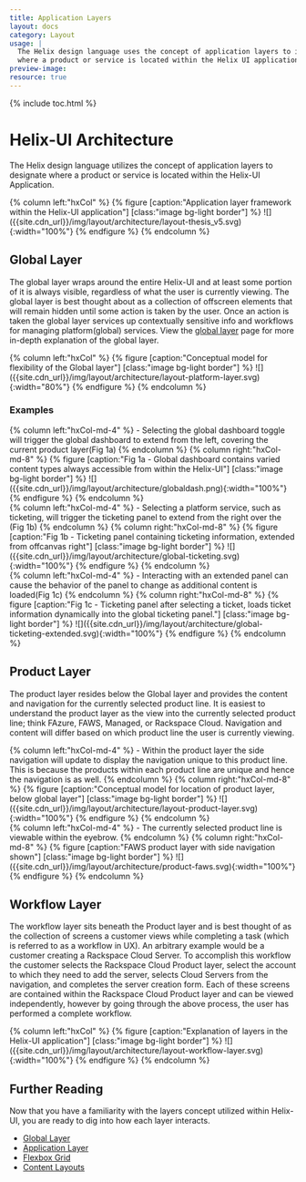 ```yaml
---
title: Application Layers
layout: docs
category: Layout
usage: |
  The Helix design language uses the concept of application layers to identify
  where a product or service is located within the Helix UI application.
preview-image:
resource: true
---
```


{% include toc.html %}

# Helix-UI Architecture

The Helix design language utilizes the concept of application layers to
designate where a product or service is located within the Helix-UI
Application.

<div class="hxRow">
{% column left:"hxCol" %}
{% figure [caption:"Application layer framework within the Helix-UI application"] [class:"image bg-light border"] %}
![]({{site.cdn_url}}/img/layout/architecture/layout-thesis_v5.svg){:width="100%"}
{% endfigure %}
{% endcolumn %}
</div>

## Global Layer

The global layer wraps around the entire Helix-UI and at least some portion of
it is always visible, regardless of what the user is currently viewing. The
global layer is best thought about as a collection of offscreen elements that
will remain hidden until some action is taken by the user. Once an action is
taken the global layer services up contextually sensitive info and workflows
for managing platform(global) services. View the
[global layer](/layout/global-layer) page for more in-depth explanation of the
global layer.

<div class="hxRow">
{% column left:"hxCol" %}
{% figure [caption:"Conceptual model for flexibility of the Global layer"] [class:"image bg-light border"] %}
![]({{site.cdn_url}}/img/layout/architecture/layout-platform-layer.svg){:width="80%"}
{% endfigure %}
{% endcolumn %}
</div>

### Examples

<div class="hxRow">
{% column left:"hxCol-md-4" %}
-   Selecting the global dashboard toggle will trigger the global dashboard to
    extend from the left, covering the current product layer(Fig 1a)
{% endcolumn %}
{% column right:"hxCol-md-8" %}
  {% figure [caption:"Fig 1a - Global dashboard contains varied content types always accessible from within the Helix-UI"] [class:"image bg-light border"] %}
  ![]({{site.cdn_url}}/img/layout/architecture/globaldash.png){:width="100%"}
  {% endfigure %}
{% endcolumn %}
</div>
<div class="hxRow">
{% column left:"hxCol-md-4" %}
-   Selecting a platform service, such as ticketing, will trigger the ticketing
    panel to extend from the right over the (Fig 1b)
{% endcolumn %}
{% column right:"hxCol-md-8" %}
  {% figure [caption:"Fig 1b - Ticketing panel containing ticketing information, extended from offcanvas right"] [class:"image bg-light border"] %}
  ![]({{site.cdn_url}}/img/layout/architecture/global-ticketing.svg){:width="100%"}
  {% endfigure %}
{% endcolumn %}
</div>
<div class="hxRow">
{% column left:"hxCol-md-4" %}
-   Interacting with an extended panel can cause the behavior of the panel to
    change as additional content is loaded(Fig 1c)
{% endcolumn %}
{% column right:"hxCol-md-8" %}
  {% figure [caption:"Fig 1c - Ticketing panel after selecting a ticket, loads ticket information dynamically into the global ticketing panel."] [class:"image bg-light border"] %}
  ![]({{site.cdn_url}}/img/layout/architecture/global-ticketing-extended.svg){:width="100%"}
  {% endfigure %}
{% endcolumn %}

</div>

## Product Layer
The product layer resides below the Global layer and provides the content and
navigation for the currently selected product line. It is easiest to understand
the product layer as the view into the currently selected product line; think
FAzure, FAWS, Managed, or Rackspace Cloud. Navigation and content will differ
based on which product line the user is currently viewing.

<div class="hxRow">
{% column left:"hxCol-md-4" %}
-   Within the product layer the side navigation will update to display the
    navigation unique to this product line. This is because the products within
    each product line are unique and hence the navigation is as well.
{% endcolumn %}
{% column right:"hxCol-md-8" %}
  {% figure [caption:"Conceptual model for location of product layer, below global layer"] [class:"image bg-light border"] %}
  ![]({{site.cdn_url}}/img/layout/architecture/layout-product-layer.svg){:width="100%"}
  {% endfigure %}
{% endcolumn %}
</div>
<div class="hxRow">
{% column left:"hxCol-md-4" %}
-   The currently selected product line is viewable within the eyebrow.
{% endcolumn %}
{% column right:"hxCol-md-8" %}
  {% figure [caption:"FAWS product layer with side navigation shown"] [class:"image bg-light border"] %}
  ![]({{site.cdn_url}}/img/layout/architecture/product-faws.svg){:width="100%"}
  {% endfigure %}
{% endcolumn %}
</div>

## Workflow Layer
The workflow layer sits beneath the Product layer and is best thought of as the
collection of screens a customer views while completing a task (which is
referred to as a workflow in UX). An arbitrary example would be a customer
creating a Rackspace Cloud Server. To accomplish this workflow the customer
selects the Rackspace Cloud Product layer, select the account to which they
need to add the server, selects Cloud Servers from the navigation, and
completes the server creation form. Each of these screens are contained within
the Rackspace Cloud Product layer and can be viewed independently, however by
going through the above process, the user has performed a complete workflow.

<div class="hxRow">
{% column left:"hxCol" %}
{% figure [caption:"Explanation of layers in the Helix-UI application"] [class:"image bg-light border"] %}
![]({{site.cdn_url}}/img/layout/architecture/layout-workflow-layer.svg){:width="100%"}
{% endfigure %}
{% endcolumn %}
</div>

## Further Reading
Now that you have a familiarity with the layers concept utilized within
Helix-UI, you are ready to dig into how each layer interacts.

- [Global Layer](/layout/global-layer)
- [Application Layer](/layout/app-layer)
- [Flexbox Grid](/layout/grid)
- [Content Layouts](/layout/content-layouts)
